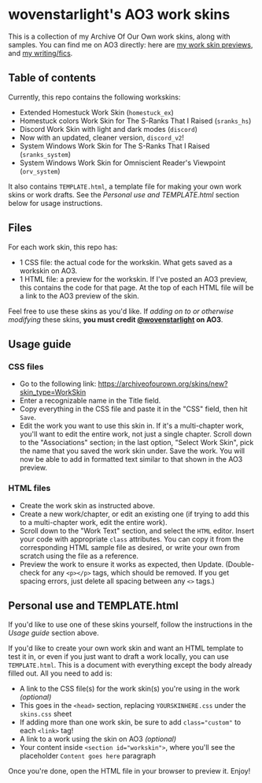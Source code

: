 # wovenstarlight's AO3 work skins
This is a collection of my Archive Of Our Own work skins, along with samples. You can find me on AO3 directly: here are [my work skin previews](https://archiveofourown.org/users/wovenstarlight/pseuds/unpredictableArtist), and [my writing/fics](https://archiveofourown.org/users/wovenstarlight/pseuds/wovenstarlight).

## Table of contents
Currently, this repo contains the following workskins:
- Extended Homestuck Work Skin (`homestuck_ex`)
- Homestuck colors Work Skin for The S-Ranks That I Raised (`sranks_hs`)
- Discord Work Skin with light and dark modes (`discord`)
 - Now with an updated, cleaner version, `discord_v2`!
- System Windows Work Skin for The S-Ranks That I Raised (`sranks_system`)
- System Windows Work Skin for Omniscient Reader's Viewpoint (`orv_system`)

It also contains `TEMPLATE.html`, a template file for making your own work skins or work drafts. See the *Personal use and TEMPLATE.html* section below for usage instructions.

## Files
For each work skin, this repo has:
- 1 CSS file: the actual code for the workskin. What gets saved as a workskin on AO3.
- 1 HTML file: a preview for the workskin. If I've posted an AO3 preview, this contains the code for that page. At the top of each HTML file will be a link to the AO3 preview of the skin.

Feel free to use these skins as you'd like. If *adding on to or otherwise modifying* these skins, **you must credit [@wovenstarlight](https://archiveofourown.org/users/wovenstarlight) on AO3**.

## Usage guide
### CSS files
- Go to the following link: https://archiveofourown.org/skins/new?skin_type=WorkSkin
- Enter a recognizable name in the Title field.
- Copy everything in the CSS file and paste it in the "CSS" field, then hit `Save`.
- Edit the work you want to use this skin in. If it's a multi-chapter work, you'll want to edit the entire work, not just a single chapter. Scroll down to the "Associations" section; in the last option, "Select Work Skin", pick the name that you saved the work skin under. Save the work. You will now be able to add in formatted text similar to that shown in the AO3 preview.

### HTML files
- Create the work skin as instructed above.
- Create a new work/chapter, or edit an existing one (if trying to add this to a multi-chapter work, edit the entire work).
- Scroll down to the "Work Text" section, and select the `HTML` editor. Insert your code with appropriate `class` attributes. You can copy it from the corresponding HTML sample file as desired, or write your own from scratch using the file as a reference.
- Preview the work to ensure it works as expected, then Update. (Double-check for any `<p></p>` tags, which should be removed. If you get spacing errors, just delete all spacing between any `<>` tags.)

## Personal use and TEMPLATE.html
If you'd like to use one of these skins yourself, follow the instructions in the *Usage guide* section above.

If you'd like to create your own work skin and want an HTML template to test it in, or even if you just want to draft a work locally, you can use `TEMPLATE.html`. This is a document with everything except the body already filled out. All you need to add is:
- A link to the CSS file(s) for the work skin(s) you're using in the work *(optional)*
 - This goes in the `<head>` section, replacing `YOURSKINHERE.css` under the `skins.css` sheet
 - If adding more than one work skin, be sure to add `class="custom"` to each `<link>` tag!
- A link to a work using the skin on AO3 *(optional)*
- Your content inside `<section id="workskin">`, where you'll see the placeholder `Content goes here` paragraph

Once you're done, open the HTML file in your browser to preview it. Enjoy!